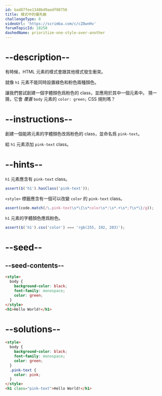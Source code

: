 ```yaml
---
id: bad87fee1348bd9aedf08756
title: 樣式中的優先級
challengeType: 0
videoUrl: 'https://scrimba.com/c/cZ8wnHv'
forumTopicId: 18258
dashedName: prioritize-one-style-over-another
---
```


# --description--

有時候，HTML 元素的樣式會跟其他樣式發生衝突。

就像 `h1` 元素不能同時設置綠色和粉色兩種顏色。

讓我們嘗試創建一個字體顏色爲粉色的 class，並應用於其中一個元素中。 猜一猜，它會 *覆蓋* `body` 元素的 `color: green;` CSS 規則嗎？

# --instructions--

創建一個能將元素的字體顏色改爲粉色的 class，並命名爲 `pink-text`。

給 `h1` 元素添加 `pink-text` class。

# --hints--

`h1` 元素應含有 `pink-text` class。

```js
assert($('h1').hasClass('pink-text'));
```

`<style>` 標籤應含有一個可以改變 `color` 的 `pink-text` class。

```js
assert(code.match(/\.pink-text\s*\{\s*color\s*:\s*.+\s*;?\s*\}/g));
```

`h1` 元素的字體顏色應爲粉色。

```js
assert($('h1').css('color') === 'rgb(255, 192, 203)');
```

# --seed--

## --seed-contents--

```html
<style>
  body {
    background-color: black;
    font-family: monospace;
    color: green;
  }
</style>
<h1>Hello World!</h1>
```

# --solutions--

```html
<style>
  body {
    background-color: black;
    font-family: monospace;
    color: green;
  }
  .pink-text {
    color: pink;
  }
</style>
<h1 class="pink-text">Hello World!</h1>
```
